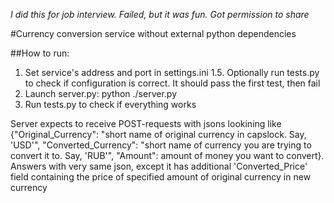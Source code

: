 *I did this for job interview. Failed, but it was fun. Got permission to share*

#Currency conversion service without external python dependencies

##How to run:

1. Set service's address and port in settings.ini
1.5. Optionally run tests.py to check if configuration is correct. It should pass the first test, then fail
2. Launch server.py: python ./server.py
3. Run tests.py to check if everything works

Server expects to receive POST-requests with jsons lookining like {"Original_Currency": "short name of original currency in capslock. Say, 'USD'", "Converted_Currency": "short name of currency you are trying to convert it to. Say, 'RUB'", "Amount": amount of money you want to convert}. Answers with very same json, except it has additional 'Converted_Price' field containing the price of specified amount of original currency in new currency
